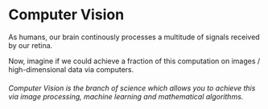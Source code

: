 # Computer Vision

As humans, our brain continously processes a multitude of signals received by our retina.

Now, imagine if we could achieve a fraction of this computation on images / high-dimensional data via computers.

###### Computer Vision is the branch of science which allows you to achieve this via image processing, machine learning and mathematical algorithms.
